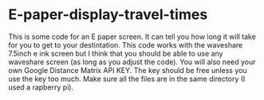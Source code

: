 # E-paper-display-travel-times
This is some code for an E paper screen. It can tell you how long it will take for you to get to your destintation.
This code works with the waveshare 7.5inch e ink screen but I think that you should be able to use any waveshare screen (as long as you adjust the code).
You will also need your own Google Distance Matrix API KEY. The key should be free unless you use the key too much.
Make sure all the files are in the same directory (I used a rapberry pi).

